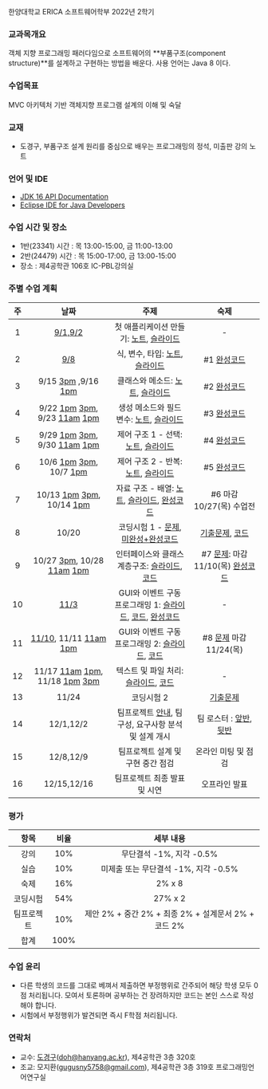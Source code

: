 한양대학교 ERICA 소프트웨어학부 2022년 2학기

### 교과목개요

객체 지향 프로그래밍 패러다임으로 소프트웨어의 **부품구조(component structure)**를 설계하고 구현하는 방법을 배운다.
사용 언어는 Java 8 이다.

### 수업목표

MVC 아키텍처 기반 객체지향 프로그램 설계의 이해 및 숙달

### 교재
- 도경구, 부품구조 설계 원리를 중심으로 배우는 프로그래밍의 정석, 미출판 강의 노트

### 언어 및 IDE
- [JDK 16 API Documentation](https://docs.oracle.com/en/java/javase/16/docs/api/index.html)
- [Eclipse IDE for Java Developers](https://www.eclipse.org/downloads/)

### 수업 시간 및 장소

- 1반(23341) 시간 : 목 13:00-15:00, 금 11:00-13:00
- 2반(24479) 시간 : 목 15:00-17:00, 금 13:00-15:00
- 장소 : 제4공학관 106호 IC-PBL강의실

### 주별 수업 계획

| 주 | 날짜 | 주제 | 숙제 |
|:----:|:-----:|:-----:|:-----:|
|  1 | [9/1,9/2](https://youtu.be/EzYXY1wI3qQ) | 첫 애플리케이션 만들기: [노트](notes01.md), [슬라이드](slide01.pdf) | - |
|  2 | [9/8](https://youtu.be/UYSBy_NoL5M) | 식, 변수, 타입: [노트](notes02.md), [슬라이드](slide02.pdf) | #1 [완성코드](notes02sol.md)|
|  3 | 9/15 [3pm](https://youtu.be/bnLpb6BzvXk) ,9/16 [1pm](https://youtu.be/PM9iABnuCLw) | 클래스와 메소드: [노트](notes03.md), [슬라이드](slide03.pdf) | #2 [완성코드](notes03sol.md) |
|  4 | 9/22 [1pm](https://youtu.be/OwUOWd3ewTI) [3pm](https://youtu.be/wo_gRLLBxJ0), 9/23 [11am](https://youtu.be/oelk6Yyo3uM) [1pm](https://youtu.be/Qai4637GnVI) | 생성 메소드와 필드 변수: [노트](notes04.md), [슬라이드](slide04.pdf) |  #3 [완성코드](notes04sol.md) |
|  5 | 9/29 [1pm](https://youtu.be/9UvCQokyw6w) [3pm](https://youtu.be/ZnMOUiy6jt0), 9/30 [11am](https://youtu.be/zjCAcffVPV4) [1pm](https://youtu.be/w7L1tTK4GaU) | 제어 구조 1 - 선택: [노트](notes05.md), [슬라이드](slide05.pdf) |  #4 [완성코드](notes05sol.md) |
|  6 | 10/6 [1pm](https://youtu.be/qWywxvVs2UE) [3pm](https://youtu.be/kL6ATEcXjCY), 10/7 [1pm](https://youtu.be/CmbXoruK71Q) | 제어 구조 2 - 반복: [노트](notes06.md), [슬라이드](slide06.pdf) |  #5 [완성코드](notes06sol.md) |
|  7 | 10/13 [1pm](https://youtu.be/pVCSm03JBMw) [3pm](https://youtu.be/HIN5df3llwo), 10/14 [1pm](https://youtu.be/dTYIUPsaJTo) | 자료 구조 - 배열: [노트](notes07.md), [슬라이드](slide07.pdf), [완성코드](notes07sol.md) | #6 마감 10/27(목) 수업전 |
|  8 | 10/20 | 코딩시험 1 - [문제](exam1-2022.pdf), [미완성+완성코드](exam1-2022.md) | [기출문제](exam1-2021.pdf), [코드](exam1-2021.md) |
|  9 | 10/27 [3pm](https://youtu.be/Xu38Yo684Ws), 10/28 [11am](https://youtu.be/RCuer0xjz-Q) [1pm](https://youtu.be/jEQ7iueJbiw) | 인터페이스와 클래스 계층구조: [슬라이드](slide08.pdf), [코드](notes08.md) |  #7 [문제](notes08hw.md): 마감 11/10(목) [완성코드](blackjack.zip) |
| 10 | [11/3](https://youtu.be/kZ4iLF0H8wo) | GUI와 이벤트 구동 프로그래밍 1: [슬라이드](slide09.pdf), [코드](notes09.md), [완성코드](notes09sol.md)| - |
| 11 | [11/10](https://youtu.be/o9o-PrJnrbY), 11/11 [11am](https://youtu.be/Op2YxC64ee4) [1pm](https://youtu.be/wGcqtqMNTPU) | GUI와 이벤트 구동 프로그래밍 2: [슬라이드](slide10.pdf), [코드](notes10.md) | #8 [문제](notes10hw.md) 마감 11/24(목) |
| 12 | 11/17 [11am](https://youtu.be/xq63hRTEKGE) [1pm](https://youtu.be/J6_lm9SLuOg), 11/18 [1pm](https://youtu.be/kt5Je8xwsas) [3pm](https://youtu.be/n36VCqX4J0M) | 텍스트 및 파일 처리: [슬라이드](slide11.pdf), [코드](notes11.md) | - |
| 13 | 11/24 | 코딩시험 2 | [기출문제](exam2-2021.zip) |
| 14 | 12/1,12/2 | 팀프로젝트 [안내](project.md), 팀 구성, 요구사항 분석 및 설계 개시 | 팀 로스터 : [앞반](https://docs.google.com/spreadsheets/d/1Q-nt_-FAf-Am-Sb20JYcsq0yUsxrJIWL4WMI1rW9_v0/edit?usp=sharing), [뒷반](https://docs.google.com/spreadsheets/d/1uw8jujxOXyKpmYnp9llA9VslA0taqUWqM3PKt2CeFO4/edit?usp=sharing) |
| 15 | 12/8,12/9 | 팀프로젝트 설계 및 구현 중간 점검 | 온라인 미팅 및 점검 |
| 16 | 12/15,12/16 | 팀프로젝트 최종 발표 및 시연 | 오프라인 발표 |

### 평가

| 항목 | 비율 | 세부 내용 |
|:---:|:---:|:---:|
| 강의 | 10% | 무단결석 -1%, 지각 -0.5% |
| 실습 | 10% | 미제출 또는 무단결석 -1%, 지각 -0.5% |
| 숙제 | 16% | 2% x 8 |
| 코딩시험 | 54% | 27% x 2 |
| 팀프로젝트 | 10% | 제안 2% + 중간 2% + 최종 2% + 설계문서 2% + 코드 2% |
| 합계 | 100% |  |

### 수업 윤리

- 다른 학생의 코드를 그대로 베껴서 제출하면 부정행위로 간주되어 해당 학생 모두 0점 처리됩니다. 모여서 토론하며 공부하는 건 장려하지만 코드는 본인 스스로 작성해야 합니다.
- 시험에서 부정행위가 발견되면 즉시 F학점 처리됩니다.

### 연락처

- 교수: [도경구](http://doggzone.github.io/home)(doh@hanyang.ac.kr), 제4공학관 3층 320호
- 조교: 모지환(gugusny5758@gmail.com), 제4공학관 3층 319호 프로그래밍언어연구실
